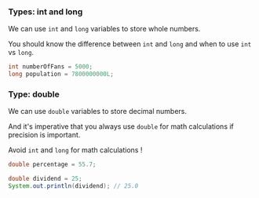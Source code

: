 
### Types: int and long

We can use `int` and `long` variables to store whole numbers.

You should know the difference between `int` and `long` and when to use `int` vs `long`.

```java
int numberOfFans = 5000;
long population = 7800000000L;
```

### Type: double

We can use `double` variables to store decimal numbers.

And it's imperative that you always use `double` for math calculations if precision is important.

Avoid `int` and `long` for math calculations !

```java
double percentage = 55.7;

double dividend = 25;
System.out.println(dividend); // 25.0
```

